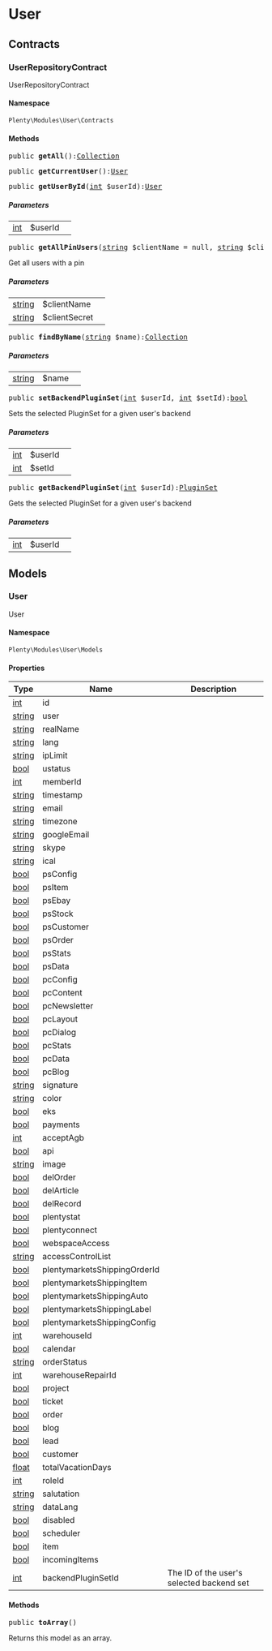 

# User<a name="user_user"></a>
    
## Contracts<a name="user_user_contracts"></a>
### UserRepositoryContract<a name="user_contracts_userrepositorycontract"></a>

UserRepositoryContract


#### Namespace

`Plenty\Modules\User\Contracts`





#### Methods

<pre>public <strong>getAll</strong>():<a href="miscellaneous#miscellaneous_eloquent_collection">Collection</a>
</pre>

    

    
<pre>public <strong>getCurrentUser</strong>():<a href="user#user_models_user">User</a>
</pre>

    

    
<pre>public <strong>getUserById</strong>(<a target="_blank" href="http://php.net/int">int</a> $userId):<a href="user#user_models_user">User</a>
</pre>

    

    
##### <strong>Parameters</strong>
    
<table class="table table-condensed">    <tr>
        <td><a target="_blank" href="http://php.net/int">int</a></td>
        <td>$userId</td>
        <td></td>
    </tr>
</table>


<pre>public <strong>getAllPinUsers</strong>(<a target="_blank" href="http://php.net/string">string</a> $clientName = null, <a target="_blank" href="http://php.net/string">string</a> $clientSecret = null):<a href="miscellaneous#miscellaneous_eloquent_collection">Collection</a>
</pre>

    
Get all users with a pin
    
##### <strong>Parameters</strong>
    
<table class="table table-condensed">    <tr>
        <td><a target="_blank" href="http://php.net/string">string</a></td>
        <td>$clientName</td>
        <td></td>
    </tr>
    <tr>
        <td><a target="_blank" href="http://php.net/string">string</a></td>
        <td>$clientSecret</td>
        <td></td>
    </tr>
</table>


<pre>public <strong>findByName</strong>(<a target="_blank" href="http://php.net/string">string</a> $name):<a href="miscellaneous#miscellaneous_eloquent_collection">Collection</a>
</pre>

    

    
##### <strong>Parameters</strong>
    
<table class="table table-condensed">    <tr>
        <td><a target="_blank" href="http://php.net/string">string</a></td>
        <td>$name</td>
        <td></td>
    </tr>
</table>


<pre>public <strong>setBackendPluginSet</strong>(<a target="_blank" href="http://php.net/int">int</a> $userId, <a target="_blank" href="http://php.net/int">int</a> $setId):<a target="_blank" href="http://php.net/bool">bool</a></pre>

    
Sets the selected PluginSet for a given user&#039;s backend
    
##### <strong>Parameters</strong>
    
<table class="table table-condensed">    <tr>
        <td><a target="_blank" href="http://php.net/int">int</a></td>
        <td>$userId</td>
        <td></td>
    </tr>
    <tr>
        <td><a target="_blank" href="http://php.net/int">int</a></td>
        <td>$setId</td>
        <td></td>
    </tr>
</table>


<pre>public <strong>getBackendPluginSet</strong>(<a target="_blank" href="http://php.net/int">int</a> $userId):<a href="plugin#plugin_models_pluginset">PluginSet</a>
</pre>

    
Gets the selected PluginSet for a given user&#039;s backend
    
##### <strong>Parameters</strong>
    
<table class="table table-condensed">    <tr>
        <td><a target="_blank" href="http://php.net/int">int</a></td>
        <td>$userId</td>
        <td></td>
    </tr>
</table>


## Models<a name="user_user_models"></a>
### User<a name="user_models_user"></a>

User


#### Namespace

`Plenty\Modules\User\Models`




#### Properties

<table class="table table-bordered table-striped table-condensed table-hover">
    <thead>
    <tr>
        <th>Type</th>
        <th>Name</th>
        <th>Description</th>
    </tr>
    </thead>
    <tbody><tr>
            <td><a target="_blank" href="http://php.net/int">int</a></td>
            <td>id</td>
            <td></td>
        </tr><tr>
            <td><a target="_blank" href="http://php.net/string">string</a></td>
            <td>user</td>
            <td></td>
        </tr><tr>
            <td><a target="_blank" href="http://php.net/string">string</a></td>
            <td>realName</td>
            <td></td>
        </tr><tr>
            <td><a target="_blank" href="http://php.net/string">string</a></td>
            <td>lang</td>
            <td></td>
        </tr><tr>
            <td><a target="_blank" href="http://php.net/string">string</a></td>
            <td>ipLimit</td>
            <td></td>
        </tr><tr>
            <td><a target="_blank" href="http://php.net/bool">bool</a></td>
            <td>ustatus</td>
            <td></td>
        </tr><tr>
            <td><a target="_blank" href="http://php.net/int">int</a></td>
            <td>memberId</td>
            <td></td>
        </tr><tr>
            <td><a target="_blank" href="http://php.net/string">string</a></td>
            <td>timestamp</td>
            <td></td>
        </tr><tr>
            <td><a target="_blank" href="http://php.net/string">string</a></td>
            <td>email</td>
            <td></td>
        </tr><tr>
            <td><a target="_blank" href="http://php.net/string">string</a></td>
            <td>timezone</td>
            <td></td>
        </tr><tr>
            <td><a target="_blank" href="http://php.net/string">string</a></td>
            <td>googleEmail</td>
            <td></td>
        </tr><tr>
            <td><a target="_blank" href="http://php.net/string">string</a></td>
            <td>skype</td>
            <td></td>
        </tr><tr>
            <td><a target="_blank" href="http://php.net/string">string</a></td>
            <td>ical</td>
            <td></td>
        </tr><tr>
            <td><a target="_blank" href="http://php.net/bool">bool</a></td>
            <td>psConfig</td>
            <td></td>
        </tr><tr>
            <td><a target="_blank" href="http://php.net/bool">bool</a></td>
            <td>psItem</td>
            <td></td>
        </tr><tr>
            <td><a target="_blank" href="http://php.net/bool">bool</a></td>
            <td>psEbay</td>
            <td></td>
        </tr><tr>
            <td><a target="_blank" href="http://php.net/bool">bool</a></td>
            <td>psStock</td>
            <td></td>
        </tr><tr>
            <td><a target="_blank" href="http://php.net/bool">bool</a></td>
            <td>psCustomer</td>
            <td></td>
        </tr><tr>
            <td><a target="_blank" href="http://php.net/bool">bool</a></td>
            <td>psOrder</td>
            <td></td>
        </tr><tr>
            <td><a target="_blank" href="http://php.net/bool">bool</a></td>
            <td>psStats</td>
            <td></td>
        </tr><tr>
            <td><a target="_blank" href="http://php.net/bool">bool</a></td>
            <td>psData</td>
            <td></td>
        </tr><tr>
            <td><a target="_blank" href="http://php.net/bool">bool</a></td>
            <td>pcConfig</td>
            <td></td>
        </tr><tr>
            <td><a target="_blank" href="http://php.net/bool">bool</a></td>
            <td>pcContent</td>
            <td></td>
        </tr><tr>
            <td><a target="_blank" href="http://php.net/bool">bool</a></td>
            <td>pcNewsletter</td>
            <td></td>
        </tr><tr>
            <td><a target="_blank" href="http://php.net/bool">bool</a></td>
            <td>pcLayout</td>
            <td></td>
        </tr><tr>
            <td><a target="_blank" href="http://php.net/bool">bool</a></td>
            <td>pcDialog</td>
            <td></td>
        </tr><tr>
            <td><a target="_blank" href="http://php.net/bool">bool</a></td>
            <td>pcStats</td>
            <td></td>
        </tr><tr>
            <td><a target="_blank" href="http://php.net/bool">bool</a></td>
            <td>pcData</td>
            <td></td>
        </tr><tr>
            <td><a target="_blank" href="http://php.net/bool">bool</a></td>
            <td>pcBlog</td>
            <td></td>
        </tr><tr>
            <td><a target="_blank" href="http://php.net/string">string</a></td>
            <td>signature</td>
            <td></td>
        </tr><tr>
            <td><a target="_blank" href="http://php.net/string">string</a></td>
            <td>color</td>
            <td></td>
        </tr><tr>
            <td><a target="_blank" href="http://php.net/bool">bool</a></td>
            <td>eks</td>
            <td></td>
        </tr><tr>
            <td><a target="_blank" href="http://php.net/bool">bool</a></td>
            <td>payments</td>
            <td></td>
        </tr><tr>
            <td><a target="_blank" href="http://php.net/int">int</a></td>
            <td>acceptAgb</td>
            <td></td>
        </tr><tr>
            <td><a target="_blank" href="http://php.net/bool">bool</a></td>
            <td>api</td>
            <td></td>
        </tr><tr>
            <td><a target="_blank" href="http://php.net/string">string</a></td>
            <td>image</td>
            <td></td>
        </tr><tr>
            <td><a target="_blank" href="http://php.net/bool">bool</a></td>
            <td>delOrder</td>
            <td></td>
        </tr><tr>
            <td><a target="_blank" href="http://php.net/bool">bool</a></td>
            <td>delArticle</td>
            <td></td>
        </tr><tr>
            <td><a target="_blank" href="http://php.net/bool">bool</a></td>
            <td>delRecord</td>
            <td></td>
        </tr><tr>
            <td><a target="_blank" href="http://php.net/bool">bool</a></td>
            <td>plentystat</td>
            <td></td>
        </tr><tr>
            <td><a target="_blank" href="http://php.net/bool">bool</a></td>
            <td>plentyconnect</td>
            <td></td>
        </tr><tr>
            <td><a target="_blank" href="http://php.net/bool">bool</a></td>
            <td>webspaceAccess</td>
            <td></td>
        </tr><tr>
            <td><a target="_blank" href="http://php.net/string">string</a></td>
            <td>accessControlList</td>
            <td></td>
        </tr><tr>
            <td><a target="_blank" href="http://php.net/bool">bool</a></td>
            <td>plentymarketsShippingOrderId</td>
            <td></td>
        </tr><tr>
            <td><a target="_blank" href="http://php.net/bool">bool</a></td>
            <td>plentymarketsShippingItem</td>
            <td></td>
        </tr><tr>
            <td><a target="_blank" href="http://php.net/bool">bool</a></td>
            <td>plentymarketsShippingAuto</td>
            <td></td>
        </tr><tr>
            <td><a target="_blank" href="http://php.net/bool">bool</a></td>
            <td>plentymarketsShippingLabel</td>
            <td></td>
        </tr><tr>
            <td><a target="_blank" href="http://php.net/bool">bool</a></td>
            <td>plentymarketsShippingConfig</td>
            <td></td>
        </tr><tr>
            <td><a target="_blank" href="http://php.net/int">int</a></td>
            <td>warehouseId</td>
            <td></td>
        </tr><tr>
            <td><a target="_blank" href="http://php.net/bool">bool</a></td>
            <td>calendar</td>
            <td></td>
        </tr><tr>
            <td><a target="_blank" href="http://php.net/string">string</a></td>
            <td>orderStatus</td>
            <td></td>
        </tr><tr>
            <td><a target="_blank" href="http://php.net/int">int</a></td>
            <td>warehouseRepairId</td>
            <td></td>
        </tr><tr>
            <td><a target="_blank" href="http://php.net/bool">bool</a></td>
            <td>project</td>
            <td></td>
        </tr><tr>
            <td><a target="_blank" href="http://php.net/bool">bool</a></td>
            <td>ticket</td>
            <td></td>
        </tr><tr>
            <td><a target="_blank" href="http://php.net/bool">bool</a></td>
            <td>order</td>
            <td></td>
        </tr><tr>
            <td><a target="_blank" href="http://php.net/bool">bool</a></td>
            <td>blog</td>
            <td></td>
        </tr><tr>
            <td><a target="_blank" href="http://php.net/bool">bool</a></td>
            <td>lead</td>
            <td></td>
        </tr><tr>
            <td><a target="_blank" href="http://php.net/bool">bool</a></td>
            <td>customer</td>
            <td></td>
        </tr><tr>
            <td><a target="_blank" href="http://php.net/float">float</a></td>
            <td>totalVacationDays</td>
            <td></td>
        </tr><tr>
            <td><a target="_blank" href="http://php.net/int">int</a></td>
            <td>roleId</td>
            <td></td>
        </tr><tr>
            <td><a target="_blank" href="http://php.net/string">string</a></td>
            <td>salutation</td>
            <td></td>
        </tr><tr>
            <td><a target="_blank" href="http://php.net/string">string</a></td>
            <td>dataLang</td>
            <td></td>
        </tr><tr>
            <td><a target="_blank" href="http://php.net/bool">bool</a></td>
            <td>disabled</td>
            <td></td>
        </tr><tr>
            <td><a target="_blank" href="http://php.net/bool">bool</a></td>
            <td>scheduler</td>
            <td></td>
        </tr><tr>
            <td><a target="_blank" href="http://php.net/bool">bool</a></td>
            <td>item</td>
            <td></td>
        </tr><tr>
            <td><a target="_blank" href="http://php.net/bool">bool</a></td>
            <td>incomingItems</td>
            <td></td>
        </tr><tr>
            <td><a target="_blank" href="http://php.net/int">int</a></td>
            <td>backendPluginSetId</td>
            <td>The ID of the user's selected backend set</td>
        </tr></tbody>
</table>


#### Methods

<pre>public <strong>toArray</strong>()</pre>

    
Returns this model as an array.
    
